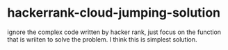 # hackerrank-cloud-jumping-solution



ignore the complex code written by hacker rank, just focus on the function that is wriiten to solve the problem. I think this is simplest solution.


